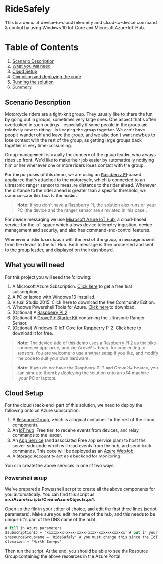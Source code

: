 # RideSafely

This is a demo of device-to-cloud telemetry and cloud-to-device command & control by using Windows 10 IoT Core and Microsoft Azure IoT Hub.

# Table of Contents
1. [Scenario Description](#Task1)
2. [What you will need](#Task2)
3. [Cloud Setup](#Task3)
4. [Compiling and deploying the code](#Task4)
5. [Running the solution](#Task5)
6. [Summary](#Summary)

<a name="Task1"></a>
## Scenario Description

Motorcycle riders are a tight-knit group. They usually like to share the fun by going out in groups, sometimes very large ones.
One aspect that's often overlooked in such outings - especially if some people in the group are relatively new to riding - is keeping the group together. We can't have people wander off and leave the group, and we also don't want newbies to lose contact with the rest of the group, as getting large groups back together is very time-consuming. 

Group management is usually the concern of the group leader, who always rides up front. We'd like to make their job easier by automatically notifying him or her whenever one or more riders loses contact with the group.

For the purposes of this demo, we are using an [Raspberry PI](https://www.raspberrypi.org/products/raspberry-pi-2-model-b/)-based appliance that's attached to the motorcycle, which is connected to an ultrasonic ranger sensor to measure distance to the rider ahead. 
Whenever the distance to the rider ahead is greater than a specific threshold, we communicate this fact to the leader.
> **Note:** If you don't have a Raspberry PI, the solution also runs on your PC (the device and the ranger sensor are simulated in this case).

For device messaging we use [Microsoft Azure IoT Hub](https://azure.microsoft.com/en-us/services/iot-hub/), a cloud-based service for the IoT space which allows device telemetry ingestion, device management and security, and also has command-and-control features.

Whenever a rider loses touch with the rest of the group, a message is sent from the device to the IoT Hub. Each message is then processed and sent to the group leader, and displayed on their dashboard.

<a name="Task2"></a>
## What you will need

For this project you will need the following:

1. A Microsoft Azure Subscription. [Click here](https://azure.microsoft.com/en-us/pricing/free-trial/) to get a free trial subscription.
2. A PC or laptop with Windows 10 installed.
3. Visual Studio 2015. [Click here](https://www.visualstudio.com/en-us/visual-studio-homepage-vs.aspx) to download the free Community Edition.
4. Windows Powershell Tools for Azure. [Click here](http://aka.ms/webpi-azps) to download.
5. (Optional) A [Raspberry PI 2](https://www.raspberrypi.org/products/raspberry-pi-2-model-b/)
6. (Optional) A [GrovePI+ Starter Kit](http://www.dexterindustries.com/shop/grovepi-starter-kit-2/) containing the Ultrasonic Ranger Sensor.
7. (Optional) Windows 10 IoT Core for Raspberry PI 2. [Click here](http://ms-iot.github.io/content/en-US/Downloads.htm) to download it for free.

> **Note:** The device side of this demo uses a Raspberry PI 2 as the bike-connected appliance, and the GrovePI+ board for connecting to sensors.
You are welcome to use another setup if you like, and modify the code to suit your own hardware.

> **Note:** If you do not have the Raspberry PI 2 and GrovePI+ boards, you can simulate them by deploying the solution onto an x64 machine (your PC or laptop).

<a name="Task3"></a>
## Cloud Setup

For the cloud (back-end) part of this solution, we need to deploy the following onto an Azure subscription:

1. A [Resource Group](https://azure.microsoft.com/en-us/documentation/articles/resource-group-portal/), which is a logical container for the rest of the cloud components.
2. An [IoT hub](https://azure.microsoft.com/en-us/services/iot-hub/) (Free tier) to receive events from devices, and relay commands to the leader.
3. An [App Service](https://azure.microsoft.com/en-us/services/app-service/) (and associated Free app service plan) to host the server-side code which will read events from the hub, and send back commands. This code will be deployed as an [Azure WebJob](https://azure.microsoft.com/en-us/documentation/articles/web-sites-create-web-jobs/).
4. A [Storage Account](https://azure.microsoft.com/en-us/documentation/services/storage/) to act as a backend for monitoring.

You can create the above services in one of two ways:

### Powershell setup

We've prepared a Powershell script to create all the above components for you automatically. You can find this script as **src/Azure/scripts/CreateAzureObjects.ps1**.

Open up the file in your editor of choice, and edit the first three lines (script parameters).
Make sure you edit the name of the hub, and this needs to be unique (it's part of the DNS name of the hub).

```ps
# fill in Azure parameters 
$subscriptionId = 'xxxxxxxx-xxxx-xxxx-xxxx-xxxxxxxxxxxx' # put in your subscription Id here; use the Get-AzureRmSubscription cmdlet if you need to find out the Id
$resourceGroupName = 'RideSafely' # you must change this since the IoT Hub Hostname needs to be unique
$location = 'North Europe'
```

Then run the script. At the end, you should be able to see the Resource Group containing the above resources in the Azure Portal.


